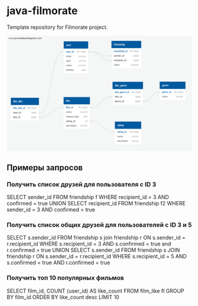 # java-filmorate
Template repository for Filmorate project.

![Схема базы данных](https://github.com/mvinogradovHub/java-filmorate/blob/main/QuickDBD-Free%20Diagram.png)

## Примеры запросов

### Получить список друзей для пользователя с ID 3
SELECT
    sender_id
FROM
    friendship f
WHERE
    recipient_id  = 3
    AND confirmed = true
UNION
SELECT
    recipient_id
FROM
    friendship f2
WHERE
    sender_id     = 3
    AND confirmed = true
    
### Получить список общих друзей для пользователей с ID 3 и 5
SELECT
    s.sender_id
FROM
    friendship s
join friendship r ON s.sender_id = r.recipient_id 
WHERE
    s.recipient_id  = 3
    AND s.confirmed = true
    and r.confirmed = true
UNION
SELECT
    s.sender_id
FROM
    friendship s
JOIN friendship r ON s.sender_id = r.recipient_id 
WHERE
    s.recipient_id  = 5
    AND s.confirmed = true
    AND r.confirmed = true
    
### Получить топ 10 популярных фильмов
SELECT
    film_id,
    COUNT (user_id) AS like_count
FROM
    film_like fl
GROUP BY
    film_id
ORDER BY
    like_count desc 
LIMIT 10

